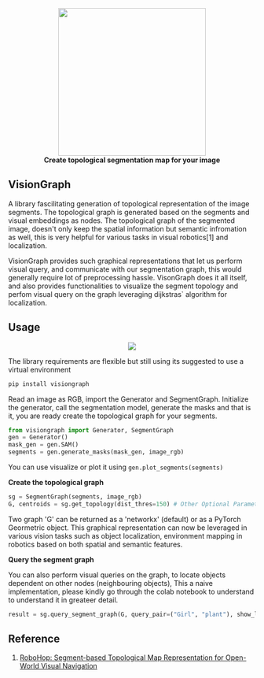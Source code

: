 
<div align="center" style="margin-bottom: 0;">
  <img src="https://github.com/mishra-18/VisionGraph/assets/155224614/3dc9e22d-2479-4f69-be7a-d47a4baa134e" width="300">
</div>
<div align="center"><b>Create topological segmentation map for your image</b></div>

## VisionGraph
A library fascilitating generation of topological representation of the image segments. The topological graph is generated based on the segments and visual embeddings as nodes. The topological graph of the segmented image, doesn't only keep the spatial information but semantic infromation as well, this is very helpful for various tasks in visual robotics[1] and localization. 

VisionGraph provides such graphical representations that let us perform visual query, and communicate with our segmentation graph, this would generally require lot of preprocessing hassle.
VisonGraph does it all itself, and also provides functionalities to visualize the segment topology and perfom visual query on the graph leveraging dijkstras` algorithm for localization.

## Usage
<div align="center" style="margin-bottom: 0;">
  <img src="https://github.com/mishra-18/VisionGraph/assets/155224614/cbd5f159-fa22-4914-85b3-91defae665ff">
</div>

The library requirements are flexible but still using its suggested to use a virtual environment
```python
pip install visiongraph
```
Read an image as RGB, import the Generator and SegmentGraph. Initialize the generator, call the segmentation model, generate the masks and that is it, you are ready create the topological graph for your segments.
```python
from visiongraph import Generator, SegmentGraph
gen = Generator()
mask_gen = gen.SAM()
segments = gen.generate_masks(mask_gen, image_rgb)
```
You can use visualize or plot it using ```gen.plot_segments(segments)```

**Create the topological graph**
```python
sg = SegmentGraph(segments, image_rgb)
G, centroids = sg.get_topology(dist_thres=150) # Other Optional Parameters: area_percent, add_to_bbox
```

Two graph 'G' can be returned as a 'networkx' (default) or as a PyTorch Geormetric object. This graphical representation can now be leveraged in various vision tasks such as object localization, environment mapping in robotics based on both spatial and semantic features.

**Query the segment graph**

You can also perform visual queries on the graph, to locate objects dependent on other nodes (neighbouring objects), This a naive implementation, please kindly go through the colab notebook to understand to understand it in greateer detail.
```python
result = sg.query_segment_graph(G, query_pair=("Girl", "plant"), show_legend=True)
```
## Reference
1. [RoboHop: Segment-based Topological Map Representation for Open-World Visual Navigation
](https://oravus.github.io/RoboHop/)